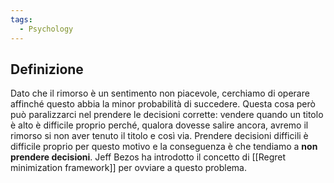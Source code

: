 ```yaml
---
tags:
  - Psychology
---
```



## Definizione
Dato che il rimorso è un sentimento non piacevole, cerchiamo di operare affinché questo abbia la minor probabilità di succedere.
Questa cosa però può paralizzarci nel prendere le decisioni corrette: vendere quando un titolo è alto è difficile proprio perché, qualora dovesse salire ancora, avremo il rimorso si non aver tenuto il titolo e così via.
Prendere decisioni difficili è difficile proprio per questo motivo e la conseguenza è che tendiamo a **non prendere decisioni**.
Jeff Bezos ha introdotto il concetto di [[Regret minimization framework]] per ovviare a questo problema.